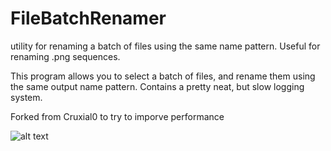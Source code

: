# FileBatchRenamer
utility for renaming a batch of files using the same name pattern. Useful for renaming .png sequences.

This program allows you to select a batch of files, and rename them using the same output name pattern. Contains a pretty neat, but slow logging system.

Forked from Cruxial0 to try to imporve performance

![alt text](https://i.imgur.com/b6OOtGy.png)
